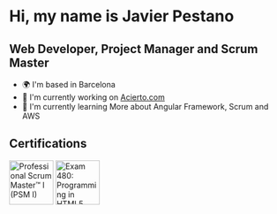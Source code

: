 # Hi, my name is Javier Pestano


## Web Developer, Project Manager and Scrum Master 

* 🌍  I'm based in Barcelona
* 🚀  I'm currently working on [Acierto.com](http://www.acierto.com)
* 🧠  I'm currently learning More about Angular Framework, Scrum and AWS

<!--
**JavierPestanoRon/JavierPestanoRon** is a ✨ _special_ ✨ repository because its `README.md` (this file) appears on your GitHub profile.

Here are some ideas to get you started:

- 🔭 I’m currently working on ...
- 🌱 I’m currently learning ...
- 👯 I’m looking to collaborate on ...
- 🤔 I’m looking for help with ...
- 💬 Ask me about ...
- 📫 How to reach me: ...
- 😄 Pronouns: ...
- ⚡ Fun fact: ...
-->

## Certifications

<!--START_SECTION:badges-->
<a href="https://www.credly.com/badges/c8a8d49d-901a-418f-adac-8a9f782d779d" title="Professional Scrum Master™ I (PSM I)"><img src="https://images.credly.com/size/80x80/images/a2790314-008a-4c3d-9553-f5e84eb359ba/image.png" alt="Professional Scrum Master™ I (PSM I)" width="80" height="80"></a>
<a href="https://www.credly.com/badges/a3ed08ef-134b-486f-9b0a-a0027a48a15b" title="Exam 480: Programming in HTML5 with JavaScript and CSS3"><img src="https://images.credly.com/size/80x80/images/84f513e4-256d-4aa0-a29d-973bcb39d87a/Programming_in_HTML5_with_JavaScript_and_Css3-01.png" alt="Exam 480: Programming in HTML5 with JavaScript and CSS3" width="80" height="80"></a>
<!--END_SECTION:badges-->
